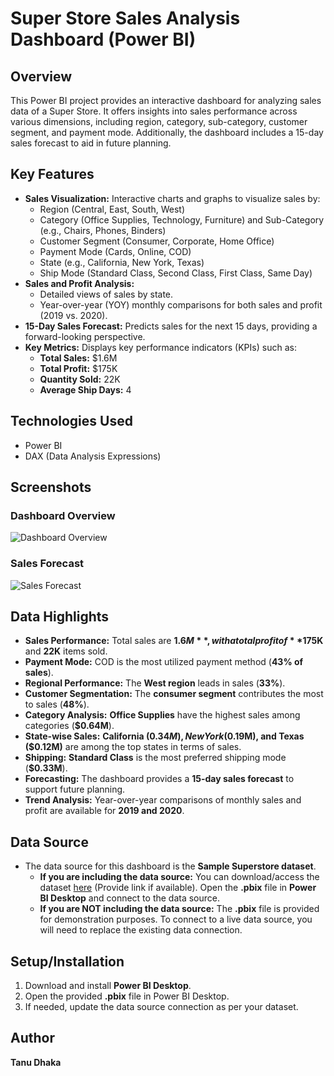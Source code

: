 # Super Store Sales Analysis Dashboard (Power BI)

## Overview

This Power BI project provides an interactive dashboard for analyzing sales data of a Super Store. It offers insights into sales performance across various dimensions, including region, category, sub-category, customer segment, and payment mode. Additionally, the dashboard includes a 15-day sales forecast to aid in future planning.

## Key Features

- **Sales Visualization:** Interactive charts and graphs to visualize sales by:
  - Region (Central, East, South, West)
  - Category (Office Supplies, Technology, Furniture) and Sub-Category (e.g., Chairs, Phones, Binders)
  - Customer Segment (Consumer, Corporate, Home Office)
  - Payment Mode (Cards, Online, COD)
  - State (e.g., California, New York, Texas)
  - Ship Mode (Standard Class, Second Class, First Class, Same Day)
- **Sales and Profit Analysis:**
  - Detailed views of sales by state.
  - Year-over-year (YOY) monthly comparisons for both sales and profit (2019 vs. 2020).
- **15-Day Sales Forecast:** Predicts sales for the next 15 days, providing a forward-looking perspective.
- **Key Metrics:** Displays key performance indicators (KPIs) such as:
  - **Total Sales:** $1.6M
  - **Total Profit:** $175K
  - **Quantity Sold:** 22K
  - **Average Ship Days:** 4

## Technologies Used

- Power BI
- DAX (Data Analysis Expressions)

## Screenshots

### Dashboard Overview
![Dashboard Overview](https://github.com/user-attachments/assets/2f2e5f31-22e6-4b94-8a65-adce3ab89a66)

### Sales Forecast
![Sales Forecast](https://github.com/user-attachments/assets/6c6e4a77-5bf7-475a-bc66-ddf1951fafdd)

## Data Highlights

- **Sales Performance:** Total sales are **$1.6M**, with a total profit of **$175K** and **22K** items sold.
- **Payment Mode:** COD is the most utilized payment method (**43% of sales**).
- **Regional Performance:** The **West region** leads in sales (**33%**).
- **Customer Segmentation:** The **consumer segment** contributes the most to sales (**48%**).
- **Category Analysis:** **Office Supplies** have the highest sales among categories (**$0.64M**).
- **State-wise Sales:** **California ($0.34M), New York ($0.19M), and Texas ($0.12M)** are among the top states in terms of sales.
- **Shipping:** **Standard Class** is the most preferred shipping mode (**$0.33M**).
- **Forecasting:** The dashboard provides a **15-day sales forecast** to support future planning.
- **Trend Analysis:** Year-over-year comparisons of monthly sales and profit are available for **2019 and 2020**.

## Data Source

- The data source for this dashboard is the **Sample Superstore dataset**.
  - **If you are including the data source:** You can download/access the dataset [here](#) (Provide link if available). Open the **.pbix** file in **Power BI Desktop** and connect to the data source.
  - **If you are NOT including the data source:** The **.pbix** file is provided for demonstration purposes. To connect to a live data source, you will need to replace the existing data connection.

## Setup/Installation

1. Download and install **Power BI Desktop**.
2. Open the provided **.pbix** file in Power BI Desktop.
3. If needed, update the data source connection as per your dataset.

## Author

**Tanu Dhaka**
